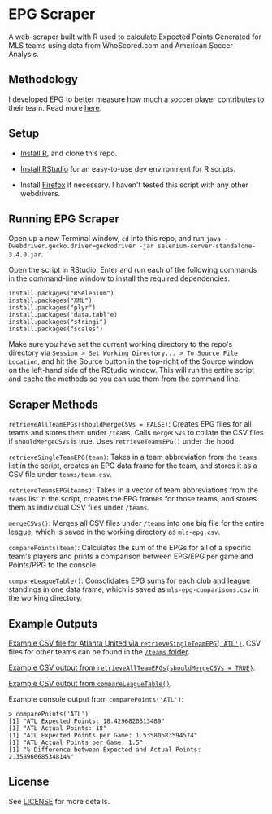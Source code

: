 # EPG Scraper

A web-scraper built with R used to calculate Expected Points Generated for MLS teams using data from WhoScored.com and American Soccer Analysis.

## Methodology

I developed EPG to better measure how much a soccer player contributes to their team. Read more [here](https://akeaswaran.me/epg/).

## Setup

* [Install R](https://www.r-project.org), and clone this repo.

* [Install RStudio](https://www.rstudio.com) for an easy-to-use dev environment for R scripts.

* Install [Firefox](https://www.mozilla.org/en-US/firefox/) if necessary. I haven't tested this script with any other webdrivers.

## Running EPG Scraper

Open up a new Terminal window, `cd` into this repo, and run `java -Dwebdriver.gecko.driver=geckodriver -jar selenium-server-standalone-3.4.0.jar`.

Open the script in RStudio. Enter and run each of the following commands in the command-line window to install the required dependencies.

    install.packages("RSelenium")
    install.packages("XML")
    install.packages("plyr")
    install.packages("data.tabl"e)
    install.packages("stringi")
    install.packages("scales")


Make sure you have set the current working directory to the repo's directory via `Session > Set Working Directory... > To Source File Location`, and hit the Source button in the top-right of the Source window on the left-hand side of the RStudio window. This will run the entire script and cache the methods so you can use them from the command line.

## Scraper Methods

`retrieveAllTeamEPGs(shouldMergeCSVs = FALSE)`: Creates EPG files for all teams and stores them under `/teams`. Calls `mergeCSVs` to collate the CSV files if `shouldMergeCSVs` is true. Uses `retrieveTeamsEPG()` under the hood.

`retrieveSingleTeamEPG(team)`: Takes in a team abbreviation from the `teams` list in the script, creates an EPG data frame for the team, and stores it as a CSV file under `teams/team.csv`.

`retrieveTeamsEPG(teams)`: Takes in a vector of team abbreviations from the `teams` list in the script, creates the EPG frames for those teams, and stores them as individual CSV files under `/teams`.

`mergeCSVs()`: Merges all CSV files under `/teams` into one big file for the entire league, which is saved in the working directory as `mls-epg.csv`.

`comparePoints(team)`: Calculates the sum of the EPGs for all of a specific team's players and prints a comparison between EPG/EPG per game and Points/PPG to the console.

`compareLeagueTable()`: Consolidates EPG sums for each club and league standings in one data frame, which is saved as `mls-epg-comparisons.csv` in the working directory.

## Example Outputs

[Example CSV file for Atlanta United via `retrieveSingleTeamEPG('ATL')`](https://github.com/akeaswaran/epg-scraper/blob/master/teams/ATL.csv). CSV files for other teams can be found in the [`/teams` folder](https://github.com/akeaswaran/epg-scraper/blob/master/teams).

[Example CSV output from `retrieveAllTeamEPGs(shouldMergeCSVs = TRUE)`](https://github.com/akeaswaran/epg-scraper/blob/master/mls-epg.csv).

[Example CSV output from `compareLeagueTable()`](https://github.com/akeaswaran/epg-scraper/blob/master/mls-epg-comparisons.csv).

Example console output from `comparePoints('ATL')`:

    > comparePoints('ATL')
    [1] "ATL Expected Points: 18.4296820313489"
    [1] "ATL Actual Points: 18"
    [1] "ATL Expected Points per Game: 1.53580683594574"
    [1] "ATL Actual Points per Game: 1.5"
    [1] "% Difference between Expected and Actual Points: 2.35896668534814%"

## License

See [LICENSE](https://github.com/akeaswaran/epg-scraper/blob/master/LICENSE) for more details.
